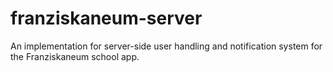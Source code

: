 # franziskaneum-server

An implementation for server-side user handling and notification system for the Franziskaneum school app.
